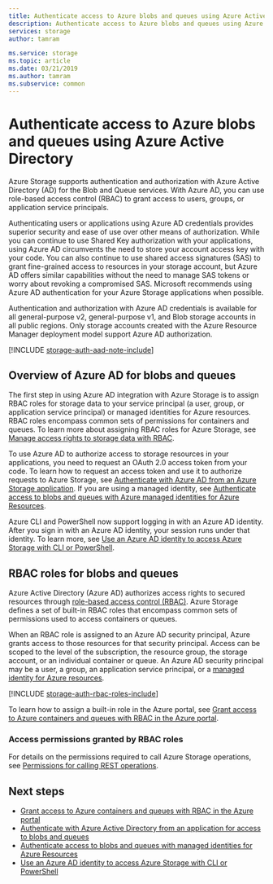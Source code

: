 ```yaml
---
title: Authenticate access to Azure blobs and queues using Azure Active Directory | Microsoft Docs
description: Authenticate access to Azure blobs and queues using Azure Active Directory.
services: storage
author: tamram

ms.service: storage
ms.topic: article
ms.date: 03/21/2019
ms.author: tamram
ms.subservice: common
---
```


# Authenticate access to Azure blobs and queues using Azure Active Directory

Azure Storage supports authentication and authorization with Azure Active Directory (AD) for the Blob and Queue services. With Azure AD, you can use role-based access control (RBAC) to grant access to users, groups, or application service principals. 

Authenticating users or applications using Azure AD credentials provides superior security and ease of use over other means of authorization. While you can continue to use Shared Key authorization with your applications, using Azure AD circumvents the need to store your account access key with your code. You can also continue to use shared access signatures (SAS) to grant fine-grained access to resources in your storage account, but Azure AD offers similar capabilities without the need to manage SAS tokens or worry about revoking a compromised SAS. Microsoft recommends using Azure AD authentication for your Azure Storage applications when possible.

Authentication and authorization with Azure AD credentials is available for all general-purpose v2, general-purpose v1, and Blob storage accounts in all public regions. Only storage accounts created with the Azure Resource Manager deployment model support Azure AD authorization.

[!INCLUDE [storage-auth-aad-note-include](../../../includes/storage-auth-aad-note-include.md)]

## Overview of Azure AD for blobs and queues

The first step in using Azure AD integration with Azure Storage is to assign RBAC roles for storage data to your service principal (a user, group, or application service principal) or managed identities for Azure resources. RBAC roles encompass common sets of permissions for containers and queues. To learn more about assigning RBAC roles for Azure Storage, see [Manage access rights to storage data with RBAC](storage-auth-aad-rbac.md).

To use Azure AD to authorize access to storage resources in your applications, you need to request an OAuth 2.0 access token from your code. To learn how to request an access token and use it to authorize requests to Azure Storage, see [Authenticate with Azure AD from an Azure Storage application](storage-auth-aad-app.md). If you are using a managed identity, see [Authenticate access to blobs and queues with Azure managed identities for Azure Resources](storage-auth-aad-msi.md).

Azure CLI and PowerShell now support logging in with an Azure AD identity. After you sign in with an Azure AD identity, your session runs under that identity. To learn more, see [Use an Azure AD identity to access Azure Storage with CLI or PowerShell](storage-auth-aad-script.md).

## RBAC roles for blobs and queues

Azure Active Directory (Azure AD) authorizes access rights to secured resources through [role-based access control (RBAC)](../../role-based-access-control/overview.md). Azure Storage defines a set of built-in RBAC roles that encompass common sets of permissions used to access containers or queues. 

When an RBAC role is assigned to an Azure AD security principal, Azure grants access to those resources for that security principal. Access can be scoped to the level of the subscription, the resource group, the storage account, or an individual container or queue. An Azure AD security principal may be a user, a group, an application service principal, or a [managed identity for Azure resources](../../active-directory/managed-identities-azure-resources/overview.md).

[!INCLUDE [storage-auth-rbac-roles-include](../../../includes/storage-auth-rbac-roles-include.md)]

To learn how to assign a built-in role in the Azure portal, see [Grant access to Azure containers and queues with RBAC in the Azure portal](storage-auth-aad-rbac.md).

### Access permissions granted by RBAC roles 

For details on the permissions required to call Azure Storage operations, see [Permissions for calling REST operations](https://docs.microsoft.com/rest/api/storageservices/authenticate-with-azure-active-directory#permissions-for-calling-rest-operations).

## Next steps

- [Grant access to Azure containers and queues with RBAC in the Azure portal](storage-auth-aad-rbac.md)
- [Authenticate with Azure Active Directory from an application for access to blobs and queues](storage-auth-aad-app.md)
- [Authenticate access to blobs and queues with managed identities for Azure Resources](storage-auth-aad-msi.md)
- [Use an Azure AD identity to access Azure Storage with CLI or PowerShell](storage-auth-aad-script.md)
